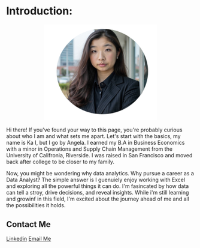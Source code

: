 # Introduction:

<p align="center">
 <img src="Headshot.png" alt="Headshot" width="300">
</p>

Hi there! If you've found your way to this page, you're probably curious about who I am and what sets me apart. Let's start with the basics, my name is Ka I, but I go by Angela. I earned my B.A in Business Economics with a minor in Operations and Supply Chain Management from the University of Califronia, Riverside. I was raised in San Francisco and moved back after college to be closer to my family.

Now, you might be wondering why data analytics. Why pursue a career as a Data Analyst? The simple answer is I guenuiely enjoy working with Excel and exploring all the powerful things it can do. I'm fasincated by how data can tell a stroy, drive decisions, and reveal insights. While i'm still learning and growinf in this field, I'm excited about the journey ahead of me and all the possibilities it holds. 

## Contact Me
[Linkedin](https://www.linkedin.com/in/angela-sio/)
[Email Me](kia.sio125@gmail.com)
